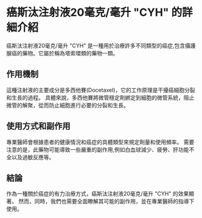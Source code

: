 # 癌斯汰注射液20毫克/毫升 "CYH" 的詳細介紹

癌斯汰注射液20毫克/毫升 "CYH" 是一種用於治療許多不同類型的癌症,包含攝護腺癌的藥物。它屬於稱為塔索環類的藥物一類。

## 作用機制

這種注射液的主要成分是多西他賽(Docetaxel)，它的工作原理是干擾癌細胞分裂和生長的過程。 具體來說，多西他賽將微管穩定劑綁定到細胞的微管系統，阻止微管的解聚，從而防止細胞進行必要的分裂和生長。

## 使用方式和副作用

專業醫師會根據患者的健康情況和癌症的具體類型來規定劑量和使用頻率。 需要注意的是，此藥物可能導致一些嚴重的副作用,例如白血球減少、疲勞、肝功能不全以及過敏反應等。

## 結論

作為一種關於癌症的有力治療方式，癌斯汰注射液20毫克/毫升 "CYH" 的效果顯著。 然而，同時，我們也需要全面瞭解其可能的副作用，並在專業醫師的指導下使用。